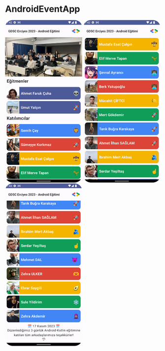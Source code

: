 # AndroidEventApp
<img src="./ss/ss1.png" alt="Image 1" width="250"/> <img src="./ss/ss2.png" alt="Image 2" width="250"/> <img src="./ss/ss3.png" alt="Image 3" width="250"/>
